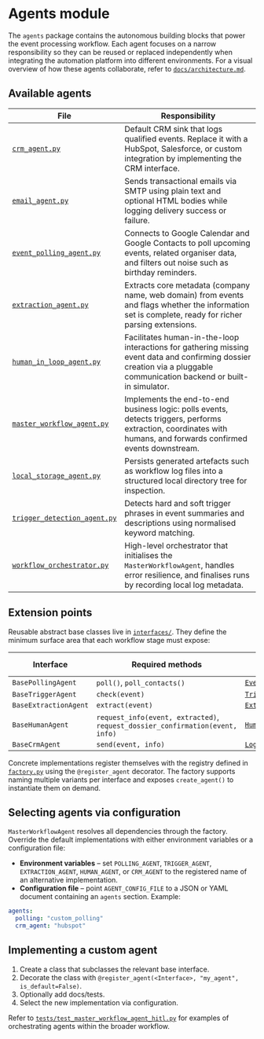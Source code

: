 # Agents module

The `agents` package contains the autonomous building blocks that power the event
processing workflow. Each agent focuses on a narrow responsibility so they can be reused
or replaced independently when integrating the automation platform into different
environments. For a visual overview of how these agents collaborate, refer to
[`docs/architecture.md`](../docs/architecture.md).

## Available agents

| File | Responsibility |
|------|----------------|
| [`crm_agent.py`](crm_agent.py) | Default CRM sink that logs qualified events. Replace it with a HubSpot, Salesforce, or custom integration by implementing the CRM interface. |
| [`email_agent.py`](email_agent.py) | Sends transactional emails via SMTP using plain text and optional HTML bodies while logging delivery success or failure. |
| [`event_polling_agent.py`](event_polling_agent.py) | Connects to Google Calendar and Google Contacts to poll upcoming events, related organiser data, and filters out noise such as birthday reminders. |
| [`extraction_agent.py`](extraction_agent.py) | Extracts core metadata (company name, web domain) from events and flags whether the information set is complete, ready for richer parsing extensions. |
| [`human_in_loop_agent.py`](human_in_loop_agent.py) | Facilitates human-in-the-loop interactions for gathering missing event data and confirming dossier creation via a pluggable communication backend or built-in simulator. |
| [`master_workflow_agent.py`](master_workflow_agent.py) | Implements the end-to-end business logic: polls events, detects triggers, performs extraction, coordinates with humans, and forwards confirmed events downstream. |
| [`local_storage_agent.py`](local_storage_agent.py) | Persists generated artefacts such as workflow log files into a structured local directory tree for inspection. |
| [`trigger_detection_agent.py`](trigger_detection_agent.py) | Detects hard and soft trigger phrases in event summaries and descriptions using normalised keyword matching. |
| [`workflow_orchestrator.py`](workflow_orchestrator.py) | High-level orchestrator that initialises the `MasterWorkflowAgent`, handles error resilience, and finalises runs by recording local log metadata. |

## Extension points

Reusable abstract base classes live in [`interfaces/`](interfaces). They define the minimum
surface area that each workflow stage must expose:

| Interface | Required methods | Default implementation |
|-----------|-----------------|------------------------|
| `BasePollingAgent` | `poll()`, `poll_contacts()` | [`EventPollingAgent`](event_polling_agent.py) |
| `BaseTriggerAgent` | `check(event)` | [`TriggerDetectionAgent`](trigger_detection_agent.py) |
| `BaseExtractionAgent` | `extract(event)` | [`ExtractionAgent`](extraction_agent.py) |
| `BaseHumanAgent` | `request_info(event, extracted)`, `request_dossier_confirmation(event, info)` | [`HumanInLoopAgent`](human_in_loop_agent.py) |
| `BaseCrmAgent` | `send(event, info)` | [`LoggingCrmAgent`](crm_agent.py) |

Concrete implementations register themselves with the registry defined in
[`factory.py`](factory.py) using the `@register_agent` decorator. The factory supports naming
multiple variants per interface and exposes `create_agent()` to instantiate them on demand.

## Selecting agents via configuration

`MasterWorkflowAgent` resolves all dependencies through the factory. Override the default
implementations with either environment variables or a configuration file:

* **Environment variables** – set `POLLING_AGENT`, `TRIGGER_AGENT`, `EXTRACTION_AGENT`,
  `HUMAN_AGENT`, or `CRM_AGENT` to the registered name of an alternative implementation.
* **Configuration file** – point `AGENT_CONFIG_FILE` to a JSON or YAML document containing an
  `agents` section. Example:

```yaml
agents:
  polling: "custom_polling"
  crm_agent: "hubspot"
```

## Implementing a custom agent

1. Create a class that subclasses the relevant base interface.
2. Decorate the class with `@register_agent(<Interface>, "my_agent", is_default=False)`.
3. Optionally add docs/tests.
4. Select the new implementation via configuration.

Refer to [`tests/test_master_workflow_agent_hitl.py`](../tests/test_master_workflow_agent_hitl.py)
for examples of orchestrating agents within the broader workflow.

